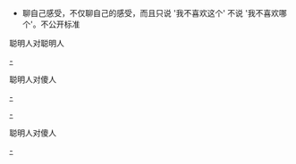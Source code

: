
- 聊自己感受，不仅聊自己的感受，而且只说 '我不喜欢这个' 不说 '我不喜欢哪个'。不公开标准

聪明人对聪明人

[-](https://youtu.be/u2NTZTZwo8U?t=36m23s#安迪vs曲-所以我们不管是跟谁说什么一定要看清前提。当然了有些话一定是不与傻瓜论短长)

聪明人对傻人

[-](https://youtu.be/u2NTZTZwo8U?t=23m57s#曲vs樊)

[-](https://youtu.be/u2NTZTZwo8U?t=28m45s#曲vs关#小白兔)

聪明人对傻人

[-](https://youtu.be/abaiITZt6C8?t=20s#安迪vs奇点-我觉得你个傻子在判断我，让我很不舒服)



